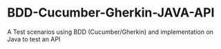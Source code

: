 # BDD-Cucumber-Gherkin-JAVA-API
A Test scenarios using BDD (Cucumber/Gherkin) and implementation on Java to test an API

